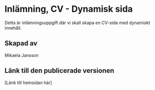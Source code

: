 # Inlämning, CV - Dynamisk sida

Detta är inlämningsuppgift där vi skall skapa en CV-sida med dynamiskt innehåll.

## Skapad av

Mikaela Jansson

## Länk till den publicerade versionen

[Länk till hemsidan här]
